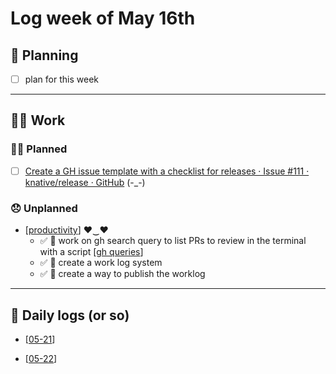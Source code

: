 # Log week of May 16th

## 📝 Planning
- [ ] plan for this week

---
## 🏋️‍♀️ Work

### 🙋‍♀️ Planned

- [ ] [Create a GH issue template with a checklist for releases · Issue #111 · knative/release · GitHub](https://github.com/knative/release/issues/111) (-_-)

### 😞 Unplanned
- [[productivity]] ♥‿♥
  - ✅ 💃 work on gh search query to list PRs to review in the terminal with a script [[gh queries]]
  - ✅ 💃 create a work log system
  - ✅ 💃 create a way to publish the worklog

---
## 🚀 Daily logs (or so)

- [[05-21]]

- [[05-22]]


[//begin]: # "Autogenerated link references for markdown compatibility"
[productivity]: ../../productivity "productivity"
[gh queries]: <../../notes/gh queries> "gh queries"
[05-21]: 05-21 "May 21st, Saturday"
[05-22]: 05-22 "May 22nd, Sunday"
[//end]: # "Autogenerated link references"